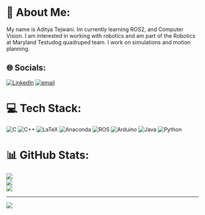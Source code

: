 # 💫 About Me:
My name is Aditya Tejwani. Im currently learning ROS2, and Computer Vision. I am interested in working with robotics and am part of the Robotics at Maryland Testudog quadruped team. I work on simulations and motion planning.


## 🌐 Socials:
[![LinkedIn](https://img.shields.io/badge/LinkedIn-%230077B5.svg?logo=linkedin&logoColor=white)](https://linkedin.com/in/www.linkedin.com/in/aditya-tejwani-0532811a0) [![email](https://img.shields.io/badge/Email-D14836?logo=gmail&logoColor=white)](mailto:autejwani@gmail.com) 

# 💻 Tech Stack:
![C](https://img.shields.io/badge/c-%2300599C.svg?style=for-the-badge&logo=c&logoColor=white) ![C++](https://img.shields.io/badge/c++-%2300599C.svg?style=for-the-badge&logo=c%2B%2B&logoColor=white) ![LaTeX](https://img.shields.io/badge/latex-%23008080.svg?style=for-the-badge&logo=latex&logoColor=white) ![Anaconda](https://img.shields.io/badge/Anaconda-%2344A833.svg?style=for-the-badge&logo=anaconda&logoColor=white) ![ROS](https://img.shields.io/badge/ros-%230A0FF9.svg?style=for-the-badge&logo=ros&logoColor=white) ![Arduino](https://img.shields.io/badge/-Arduino-00979D?style=for-the-badge&logo=Arduino&logoColor=white) ![Java](https://img.shields.io/badge/java-%23ED8B00.svg?style=for-the-badge&logo=openjdk&logoColor=white) ![Python](https://img.shields.io/badge/python-3670A0?style=for-the-badge&logo=python&logoColor=ffdd54)
# 📊 GitHub Stats:
![](https://github-readme-stats.vercel.app/api?username=autejwani&theme=cobalt&hide_border=false&include_all_commits=false&count_private=false)<br/>
![](https://github-readme-streak-stats.herokuapp.com/?user=autejwani&theme=cobalt&hide_border=false)<br/>
![](https://github-readme-stats.vercel.app/api/top-langs/?username=autejwani&theme=cobalt&hide_border=false&include_all_commits=false&count_private=false&layout=compact)

---
[![](https://visitcount.itsvg.in/api?id=autejwani&icon=0&color=0)](https://visitcount.itsvg.in)

<!-- Proudly created with GPRM ( https://gprm.itsvg.in ) -->
